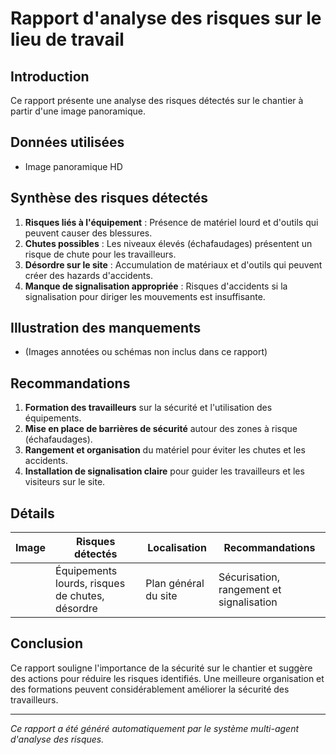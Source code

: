 # Rapport d'analyse des risques sur le lieu de travail

## Introduction
Ce rapport présente une analyse des risques détectés sur le chantier à partir d'une image panoramique.

## Données utilisées
- Image panoramique HD

## Synthèse des risques détectés
1. **Risques liés à l'équipement** : Présence de matériel lourd et d'outils qui peuvent causer des blessures.
2. **Chutes possibles** : Les niveaux élevés (échafaudages) présentent un risque de chute pour les travailleurs.
3. **Désordre sur le site** : Accumulation de matériaux et d'outils qui peuvent créer des hazards d'accidents.
4. **Manque de signalisation appropriée** : Risques d'accidents si la signalisation pour diriger les mouvements est insuffisante.

## Illustration des manquements
- (Images annotées ou schémas non inclus dans ce rapport)

## Recommandations
1. **Formation des travailleurs** sur la sécurité et l'utilisation des équipements.
2. **Mise en place de barrières de sécurité** autour des zones à risque (échafaudages).
3. **Rangement et organisation** du matériel pour éviter les chutes et les accidents.
4. **Installation de signalisation claire** pour guider les travailleurs et les visiteurs sur le site.

## Détails
| Image | Risques détectés                                         | Localisation         | Recommandations                           |
|-------|----------------------------------------------------------|----------------------|-------------------------------------------|
|       | Équipements lourds, risques de chutes, désordre         | Plan général du site | Sécurisation, rangement et signalisation  |

## Conclusion
Ce rapport souligne l'importance de la sécurité sur le chantier et suggère des actions pour réduire les risques identifiés. Une meilleure organisation et des formations peuvent considérablement améliorer la sécurité des travailleurs.

---
*Ce rapport a été généré automatiquement par le système multi-agent d'analyse des risques.*